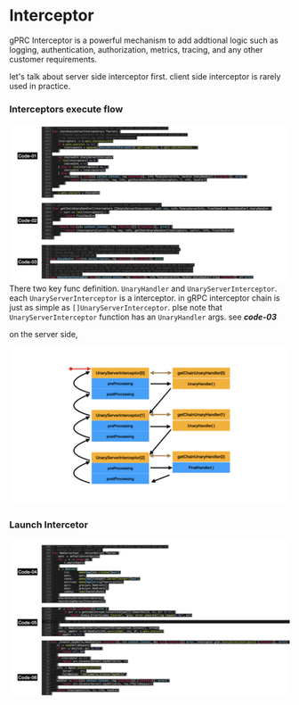 # Interceptor

gPRC Interceptor is a powerful mechanism to add addtional logic such as logging, authentication, authorization, metrics, tracing, and any other customer requirements.

let's talk about server side interceptor first. client side interceptor is rarely used in practice.
### Interceptors execute flow
![source code](images/images.003.png)
There two key func definition. ```UnaryHandler``` and ```UnaryServerInterceptor```. each ```UnaryServerInterceptor``` is a interceptor. in gRPC interceptor chain is just as simple as ```[]UnaryServerInterceptor```. plse note that  ```UnaryServerInterceptor``` function has an ```UnaryHandler``` args. see ***code-03***

on the server side, 


![source code](images/images.002.png)

### Launch Intercetor
![source code](images/images.004.png)
